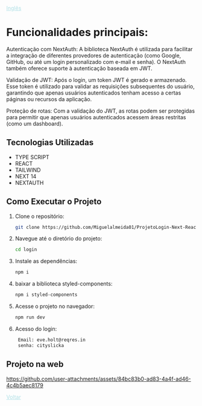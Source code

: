 


<a href="Readme.md" style="color:#B0E0E6;">Inglês</a> 





# Funcionalidades principais:
Autenticação com NextAuth: A biblioteca NextAuth é utilizada para facilitar a integração de diferentes provedores de autenticação (como Google, GitHub, ou até um login personalizado com e-mail e senha). O NextAuth também oferece suporte à autenticação baseada em JWT.

Validação de JWT: Após o login, um token JWT é gerado e armazenado. Esse token é utilizado para validar as requisições subsequentes do usuário, garantindo que apenas usuários autenticados tenham acesso a certas páginas ou recursos da aplicação.

Proteção de rotas: Com a validação do JWT, as rotas podem ser protegidas para permitir que apenas usuários autenticados acessem áreas restritas (como um dashboard).

## Tecnologias Utilizadas

- TYPE SCRIPT
- REACT
- TAILWIND
- NEXT 14
- NEXTAUTH

## Como Executar o Projeto

1. Clone o repositório:

   ```bash
   git clone https://github.com/Miguelalmeida01/ProjetoLogin-Next-React.git
   ```

2. Navegue até o diretório do projeto:

   ```bash
   cd login
   ```

3. Instale as dependências:   

   ```bash
   npm i
   ```

4. baixar a biblioteca styled-components:

   ```bash
   npm i styled-components
   ```

5. Acesse o projeto no navegador:
   ```bash
   npm run dev
   ```

6. Acesso do login:
   ```bash
    Email: eve.holt@reqres.in
    senha: cityslicka
   ```


## Projeto na web
 


https://github.com/user-attachments/assets/84bc83b0-ad83-4a4f-ad46-4c4b5aec8179










<a href="https://github.com/Miguelalmeida01/ProjetoLogin-Next-React/blob/main/Readme-pt.md#funcionalidades-principais" style="color:#B0E0E6">Voltar</a> 
